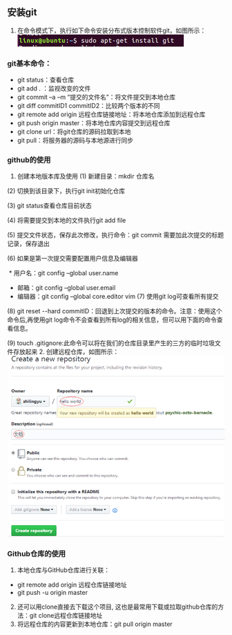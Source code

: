 ## 安装git
1.	在命令模式下，执行如下命令安装分布式版本控制软件git，如图所示：
![安装git](https://github.com/shilingyu/MySQL-doc/blob/master/img/安装git.png)
### git基本命令：
*	git status：查看仓库
*	git add . ：监视改变的文件
*	git commit –a –m “提交的文件名”：将文件提交到本地仓库
*	git diff commitID1 commitID2：比较两个版本的不同
*	git remote add origin 远程仓库链接地址：将本地仓库添加到远程仓库
*	git push origin master：将本地仓库内容提交到远程仓库
*	git clone url：将git仓库的源码拉取到本地
*	git pull：将服务器的源码与本地源进行同步
### github的使用
1.	创建本地版本库及使用
  (1)	新建目录：mkdir 仓库名
  
  (2)	切换到该目录下，执行git init初始化仓库
  
  (3)	git status查看仓库目前状态
  
  (4)	将需要提交到本地的文件执行git add file
  
  (5)	提交文件状态，保存此次修改，执行命令：git commit 需要加此次提交的标题记录，保存退出
  
  (6)	如果是第一次提交需要配置用户信息及编辑器
  
  *	用户名：git config –global user.name
  *	邮箱：git config –global user.email
  *	编辑器：git config –global core.editor vim
  (7)	使用git log可查看所有提交

  (8)	git reset --hard commitID：回退到上次提交的版本的命令。注意：使用这个命令后,再使用git log命令不会查看到所有log的相关信息，但可以用下面的命令查看信息。

  (9)	touch .gitignore:此命令可以将在我们的仓库目录里产生的三方的临时垃圾文件存放起来
2.	创建远程仓库，如图所示：
![创建远程仓库](https://github.com/shilingyu/MySQL-doc/blob/master/img/创建远程仓库.png)
### 	Github仓库的使用
1.	本地仓库与GitHub仓库进行关联：
*	git remote add origin 远程仓库链接地址
*	git push -u origin master
2.	还可以用clone直接去下载这个项目, 这也是最常用下载或拉取github仓库的方法：git clone远程仓库链接地址
3.	将远程仓库的内容更新到本地仓库：git pull origin master
